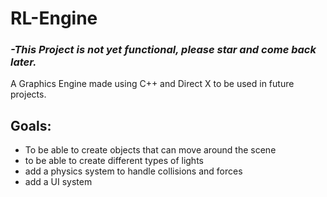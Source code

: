 # RL-Engine
### ***-This Project is not yet functional, please star and come back later.***


A Graphics Engine made using C++ and Direct X to be used in future projects.

## Goals:
- To be able to create objects that can move around the scene
- to be able to create different types of lights
- add a physics system to handle collisions and forces
- add a UI system
